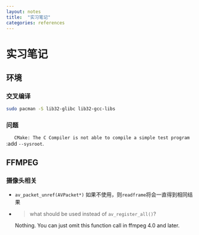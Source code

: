 ```yaml
---
layout: notes
title:  "实习笔记"
categories: references
---
```


# 实习笔记

## 环境

### 交叉编译

```bash
sudo pacman -S lib32-glibc lib32-gcc-libs
```

### 问题
`	CMake: The C Compiler is not able to compile a simple test program`	:add `--sysroot`.



## FFMPEG

### 摄像头相关

- `av_packet_unref(AVPacket*)` 如果不使用，则`readframe`将会一直得到相同结果

- > what should be used instead of `av_register_all()`?

  Nothing. You can just omit this function call in ffmpeg 4.0 and later.